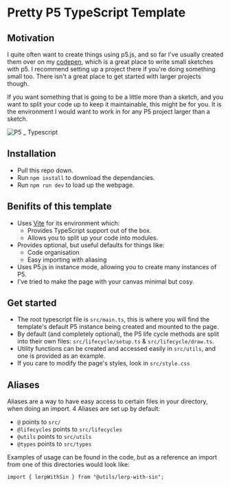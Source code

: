 # Pretty P5 TypeScript Template

## Motivation

I quite often want to create things using p5.js, and so far I've usually
created them over on my [codepen](https://codepen.io/collection/MgLKdx), which is a great place to write small sketches with p5. I recommend setting up a project there if you're doing something small too. There isn't a great place to get started with larger projects though.

If you want something that is going to be a little more than a sketch, and you want to split your code up to keep it maintainable, this might be for you. It is the environment I would want to work in for any P5 project larger than a sketch.

![P5 _ Typescript](https://github.com/WilliamIPark/pretty-p5-typescript/assets/445688/4d681a23-17cf-459e-a851-ed51e9bf4b52)

## Installation

- Pull this repo down.
- Run `npm install` to download the dependancies.
- Run `npm run dev` to load up the webpage.

## Benifits of this template

- Uses [Vite](https://vitejs.dev/) for its environment which:
  - Provides TypeScript support out of the box.
  - Allows you to split up your code into modules.
- Provides optional, but useful defaults for things like:
  - Code organisation
  - Easy importing with aliasing
- Uses P5.js in instance mode, allowing you to create many instances of P5.
- I've tried to make the page with your canvas minimal but cosy.

## Get started

- The root typescript file is `src/main.ts`, this is where you will find the template's default P5 instance being created and mounted to the page.
- By default (and completely optional), the P5 life cycle methods are split into their own files: `src/lifecycle/setup.ts` & `src/lifecycle/draw.ts`.
- Utility functions can be created and accessed easily in `src/utils`, and one is provided as an example.
- If you care to modify the page's styles, look in `src/style.css`

## Aliases

Aliases are a way to have easy access to certain files in your directory, when doing an import. 4 Aliases are set up by default:

- `@` points to `src/`
- `@lifecycles` points to `src/lifecycles`
- `@utils` points to `src/utils`
- `@types` points to `src/types`

Examples of usage can be found in the code, but as a reference an import from one of this directories would look like:

`import { lerpWithSin } from "@utils/lerp-with-sin";`
